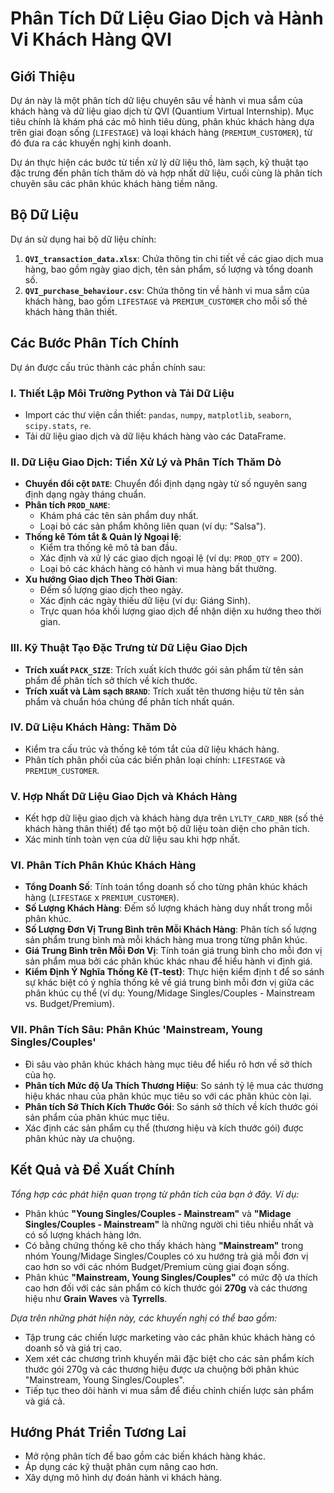 # Phân Tích Dữ Liệu Giao Dịch và Hành Vi Khách Hàng QVI

## Giới Thiệu

Dự án này là một phân tích dữ liệu chuyên sâu về hành vi mua sắm của khách hàng và dữ liệu giao dịch từ QVI (Quantium Virtual Internship). Mục tiêu chính là khám phá các mô hình tiêu dùng, phân khúc khách hàng dựa trên giai đoạn sống (`LIFESTAGE`) và loại khách hàng (`PREMIUM_CUSTOMER`), từ đó đưa ra các khuyến nghị kinh doanh.

Dự án thực hiện các bước từ tiền xử lý dữ liệu thô, làm sạch, kỹ thuật tạo đặc trưng đến phân tích thăm dò và hợp nhất dữ liệu, cuối cùng là phân tích chuyên sâu các phân khúc khách hàng tiềm năng.

## Bộ Dữ Liệu

Dự án sử dụng hai bộ dữ liệu chính:

1.  **`QVI_transaction_data.xlsx`**: Chứa thông tin chi tiết về các giao dịch mua hàng, bao gồm ngày giao dịch, tên sản phẩm, số lượng và tổng doanh số.
2.  **`QVI_purchase_behaviour.csv`**: Chứa thông tin về hành vi mua sắm của khách hàng, bao gồm `LIFESTAGE` và `PREMIUM_CUSTOMER` cho mỗi số thẻ khách hàng thân thiết.

## Các Bước Phân Tích Chính

Dự án được cấu trúc thành các phần chính sau:

### I. Thiết Lập Môi Trường Python và Tải Dữ Liệu

* Import các thư viện cần thiết: `pandas`, `numpy`, `matplotlib`, `seaborn`, `scipy.stats`, `re`.
* Tải dữ liệu giao dịch và dữ liệu khách hàng vào các DataFrame.

### II. Dữ Liệu Giao Dịch: Tiền Xử Lý và Phân Tích Thăm Dò

* **Chuyển đổi cột `DATE`**: Chuyển đổi định dạng ngày từ số nguyên sang định dạng ngày tháng chuẩn.
* **Phân tích `PROD_NAME`**:
    * Khám phá các tên sản phẩm duy nhất.
    * Loại bỏ các sản phẩm không liên quan (ví dụ: "Salsa").
* **Thống kê Tóm tắt & Quản lý Ngoại lệ**:
    * Kiểm tra thống kê mô tả ban đầu.
    * Xác định và xử lý các giao dịch ngoại lệ (ví dụ: `PROD_QTY` = 200).
    * Loại bỏ các khách hàng có hành vi mua hàng bất thường.
* **Xu hướng Giao dịch Theo Thời Gian**:
    * Đếm số lượng giao dịch theo ngày.
    * Xác định các ngày thiếu dữ liệu (ví dụ: Giáng Sinh).
    * Trực quan hóa khối lượng giao dịch để nhận diện xu hướng theo thời gian.

### III. Kỹ Thuật Tạo Đặc Trưng từ Dữ Liệu Giao Dịch

* **Trích xuất `PACK_SIZE`**: Trích xuất kích thước gói sản phẩm từ tên sản phẩm để phân tích sở thích về kích thước.
* **Trích xuất và Làm sạch `BRAND`**: Trích xuất tên thương hiệu từ tên sản phẩm và chuẩn hóa chúng để phân tích nhất quán.

### IV. Dữ Liệu Khách Hàng: Thăm Dò

* Kiểm tra cấu trúc và thống kê tóm tắt của dữ liệu khách hàng.
* Phân tích phân phối của các biến phân loại chính: `LIFESTAGE` và `PREMIUM_CUSTOMER`.

### V. Hợp Nhất Dữ Liệu Giao Dịch và Khách Hàng

* Kết hợp dữ liệu giao dịch và khách hàng dựa trên `LYLTY_CARD_NBR` (số thẻ khách hàng thân thiết) để tạo một bộ dữ liệu toàn diện cho phân tích.
* Xác minh tính toàn vẹn của dữ liệu sau khi hợp nhất.

### VI. Phân Tích Phân Khúc Khách Hàng

* **Tổng Doanh Số**: Tính toán tổng doanh số cho từng phân khúc khách hàng (`LIFESTAGE` x `PREMIUM_CUSTOMER`).
* **Số Lượng Khách Hàng**: Đếm số lượng khách hàng duy nhất trong mỗi phân khúc.
* **Số Lượng Đơn Vị Trung Bình trên Mỗi Khách Hàng**: Phân tích số lượng sản phẩm trung bình mà mỗi khách hàng mua trong từng phân khúc.
* **Giá Trung Bình trên Mỗi Đơn Vị**: Tính toán giá trung bình cho mỗi đơn vị sản phẩm mua bởi các phân khúc khác nhau để hiểu hành vi định giá.
* **Kiểm Định Ý Nghĩa Thống Kê (T-test)**: Thực hiện kiểm định t để so sánh sự khác biệt có ý nghĩa thống kê về giá trung bình mỗi đơn vị giữa các phân khúc cụ thể (ví dụ: Young/Midage Singles/Couples - Mainstream vs. Budget/Premium).

### VII. Phân Tích Sâu: Phân Khúc 'Mainstream, Young Singles/Couples'

* Đi sâu vào phân khúc khách hàng mục tiêu để hiểu rõ hơn về sở thích của họ.
* **Phân tích Mức độ Ưa Thích Thương Hiệu**: So sánh tỷ lệ mua các thương hiệu khác nhau của phân khúc mục tiêu so với các phân khúc còn lại.
* **Phân tích Sở Thích Kích Thước Gói**: So sánh sở thích về kích thước gói sản phẩm của phân khúc mục tiêu.
* Xác định các sản phẩm cụ thể (thương hiệu và kích thước gói) được phân khúc này ưa chuộng.

## Kết Quả và Đề Xuất Chính

*Tổng hợp các phát hiện quan trọng từ phân tích của bạn ở đây. Ví dụ:*
* Phân khúc **"Young Singles/Couples - Mainstream"** và **"Midage Singles/Couples - Mainstream"** là những người chi tiêu nhiều nhất và có số lượng khách hàng lớn.
* Có bằng chứng thống kê cho thấy khách hàng **"Mainstream"** trong nhóm Young/Midage Singles/Couples có xu hướng trả giá mỗi đơn vị cao hơn so với các nhóm Budget/Premium cùng giai đoạn sống.
* Phân khúc **"Mainstream, Young Singles/Couples"** có mức độ ưa thích cao hơn đối với các sản phẩm có kích thước gói **270g** và các thương hiệu như **Grain Waves** và **Tyrrells**.

*Dựa trên những phát hiện này, các khuyến nghị có thể bao gồm:*
* Tập trung các chiến lược marketing vào các phân khúc khách hàng có doanh số và giá trị cao.
* Xem xét các chương trình khuyến mãi đặc biệt cho các sản phẩm kích thước gói 270g và các thương hiệu được ưa chuộng bởi phân khúc "Mainstream, Young Singles/Couples".
* Tiếp tục theo dõi hành vi mua sắm để điều chỉnh chiến lược sản phẩm và giá cả.

## Hướng Phát Triển Tương Lai

* Mở rộng phân tích để bao gồm các biến khách hàng khác.
* Áp dụng các kỹ thuật phân cụm nâng cao hơn.
* Xây dựng mô hình dự đoán hành vi khách hàng.